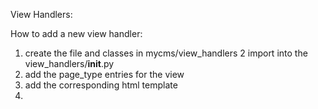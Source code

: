 View Handlers: 

How to add a new view handler:

1. create the file and classes  in mycms/view_handlers
2  import into the view_handlers/__init__.py
3. add the page_type entries for the view
4. add the corresponding html template
5.